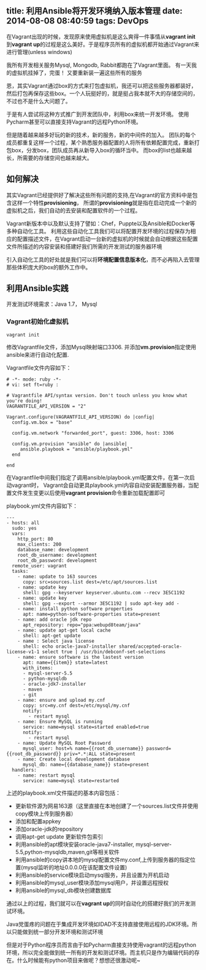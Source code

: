 title: 利用Ansible将开发环境纳入版本管理
date: 2014-08-08 08:40:59
tags: DevOps
---

在Vagrant出现的时候，发现原来使用虚拟机是这么爽得一件事情从**vagrant init**到**vagrant up**的过程是这么美好。于是程序员所有的虚拟机都开始通过Vagrant来进行管理(unless windows)

我所有开发相关服务Mysql, Mongodb, Rabbit都跑在了Vagrant里面。 有一天我的虚拟机挂掉了，完蛋！ 又要重新装一遍这些所有的服务

恩，其实Vagrant通过box的方式来打包虚拟机，我还可以把这些服务器都装好，然后打包再保存这些box。一个人玩挺好的，就是挺占我本就不大的存储空间的，不过也不是什么大问题了。

于是有人尝试将这种方式推广到开发团队中，利用box来统一开发环境。 使用Pycharm甚至可以直接支持Vagrant的远程Python环境。

但是随着越来越多好玩的新的技术，新的服务，新的中间件的加入。 团队的每个成员都重复这样一个过程，某个熟悉服务器配置的人将所有依赖配置完成，重新打包box，分发box，团队成员再从新导入box的循环当中。 而box的list也越来越长，所需要的存储空间也越来越大。

<!-- more -->

## 如何解决

其实Vagrant已经提供好了解决这些所有问题的支持,在Vagrant的官方资料中是包含这样一个特性**provisioning**， 所谓的**provisioning**就是指在启动完成一个新的虚拟机之后，我们自动的去安装和配置软件的一个过程。

Vagrant新版本中以及默认支持了譬如：Chef，Puppte以及Ansible和Docker等多种自动化工具。 利用这些自动化工具我们可以将配置开发环境的过程保存为相应的配置描述文件，在Vagrant启动一台新的虚拟机的时候就会自动根据这些配置文件所描述的内容安装和搭建好我们所需的开发测试的服务器环境

引入自动化工具的好处就是我们可以将**环境配置信息版本化**，而不必再陷入去管理那些体积庞大的box的额外工作中。

## 利用Ansible实践

开发测试环境需求：Java 1.7， Mysql

### Vagrant初始化虚拟机

```
vagrant init
```

修改Vagrantfile文件，添加Mysql映射端口3306. 并添加**vm.provision**指定使用ansible来进行自动化配置.

Vagrantfile文件内容如下：

```
# -*- mode: ruby -*-
# vi: set ft=ruby :

# Vagrantfile API/syntax version. Don't touch unless you know what you're doing!
VAGRANTFILE_API_VERSION = "2"

Vagrant.configure(VAGRANTFILE_API_VERSION) do |config|
  config.vm.box = "base"

  config.vm.network "forwarded_port", guest: 3306, host: 3306

  config.vm.provision "ansible" do |ansible|
     ansible.playbook = "ansible/playbook.yml"
  end

end
```

在Vagrantfile中间我们指定了调用ansible/playbook.yml配置文件，在第一次启动vagrant时，
Vagrant会自动更具playbook.yml内容自动安装配置服务器，当配置文件发生变更以后使用**vagrant provision**命令重新加载配置即可

playbook.yml文件内容如下：

```
---
- hosts: all
  sudo: yes
  vars:
    http_port: 80
    max_clients: 200
    database_name: development
    root_db_username: development
    root_db_password: development
  remote_user: vagrant
  tasks:
    - name: update to 163 sources
      copy: src=sources.list dest=/etc/apt/sources.list
    - name: update key
      shell: gpg --keyserver keyserver.ubuntu.com --recv 3E5C1192
    - name: update key
      shell: gpg --export --armor 3E5C1192 | sudo apt-key add -
    - name: install python software properties
      apt: name=python-software-properties state=present
    - name: add oracle jdk repo
      apt_repository: repo="ppa:webupd8team/java"
    - name: update apt-get local cache
      shell: apt-get update
    - name : Select java license
      shell: echo oracle-java7-installer shared/accepted-oracle-license-v1-1 select true | /usr/bin/debconf-set-selections
    - name: ensure software is the lastest version
      apt: name={{item}} state=latest
      with_items:
      - mysql-server-5.5
      - python-mysqldb
      - oracle-jdk7-installer
      - maven
      - git
    - name: ensure and upload my.cnf
      copy: src=my.cnf dest=/etc/mysql/my.cnf
      notify:
        - restart mysql
    - name: Ensure MySQL is running
      service: name=mysql state=started enabled=true
      notify:
        - restart mysql
    - name: Update MySQL Root Password
      mysql_user: host=% name={{root_db_username}} password={{root_db_password}} priv=*.*:ALL state=present
    - name: Create local development database
      mysql_db: name={{database_name}} state=present
  handlers:
    - name: restart mysql
      service: name=mysql state=restarted
```

上述的playbook.xml文件描述的基本内容包括：

* 更新软件源为网易163源（这里直接在本地创建了一个sources.list文件并使用copy模块上传到服务器）
* 添加和配置appkey
* 添加oracle-jdk的repository
* 调用apt-get update 更新软件包索引
* 利用ansible的apt模块安装oracle-java7-installer, mysql-server-5.5,python-mysqldb,maven,git等相关软件
* 利用ansible的copy讲本地的mysql配置文件my.conf,上传到服务器的指定位置(mysql监听的地址0.0.0.0在该配置文件设置)
* 利用ansible的service模块启动mysql服务，并且设置为开机启动
* 利用ansible的mysql_user模块添加mysql用户，并设置远程授权
* 利用ansible的mysql_db模块创建数据库

通过以上的过程，我们就可以在**vagrant up**的同时自动化的搭建好我们的开发测试环境。

Java党蛋疼的问题在于集成开发环境如IDAD不支持直接使用远程的JDK环境。所以只能做到统一部分开发环境和测试环境

但是对于Python程序员而言由于如Pycharm直接支持使用vagrant的远程python环境，所以完全能做到统一所有的开发和测试环境。而主机只是作为编辑代码的存在。什么时候能有python项目来做呢？想想还很激动呢~
